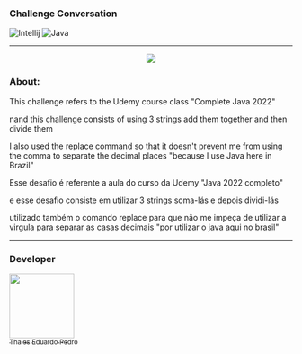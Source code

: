 ### Challenge Conversation
![Intellij](https://img.shields.io/badge/IntelliJ_IDEA-000000.svg?style=for-the-badge&logo=intellij-idea&logoColor=white)
![Java](https://img.shields.io/badge/Java-ED8B00?style=for-the-badge&logo=openjdk&logoColor=white)

---

<p align="center">
<img src="https://img.shields.io/badge/Status-Complete-green20%25">
</p>

### About:

This challenge refers to the Udemy course class "Complete Java 2022"

nand this challenge consists of using 3 strings add them together and then divide them 

I also used the replace command so that it doesn't prevent me from using the comma to separate the decimal places "because I use Java here in Brazil"



Esse desafio é referente a aula do curso da Udemy "Java 2022 completo"

e esse desafio consiste em utilizar 3 strings soma-lás e depois dividi-lás

utilizado também o comando replace para que não me impeça de utilizar a virgula para separar as casas decimais "por utilizar o java aqui no brasil"

---

### Developer

 [<img loading="lazy" src="https://avatars.githubusercontent.com/u/89024257?v=4" width=115><br><sub>Thales Eduardo Pedro</sub>](https://github.com/thales32k0)
 
